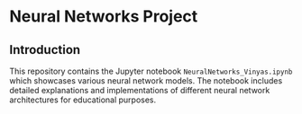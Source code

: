 # Neural Networks Project

## Introduction
This repository contains the Jupyter notebook `NeuralNetworks_Vinyas.ipynb` which showcases various neural network models. The notebook includes detailed explanations and implementations of different neural network architectures for educational purposes.


